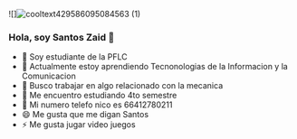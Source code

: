 ![]![cooltext429586095084563 (1)](https://user-images.githubusercontent.com/114132407/218569979-57842b60-bd4a-4f1c-b7b8-67f341682b2c.png)

### **Hola, soy Santos Zaid** 👋




- 🔭 Soy estudiante de la PFLC
- 🌱 Actualmente estoy aprendiendo Tecnonologias de la Informacion y la Comunicacion
- 👯 Busco  trabajar en algo relacionado con la mecanica 
- 🤔 Me encuentro estudiando 4to semestre
- 💬 Mi numero telefo nico  es 66412780211
- 😄 Me gusta que me digan Santos
- ⚡ Me gusta jugar video juegos

